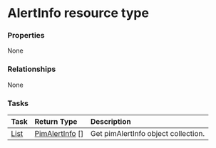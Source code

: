 # AlertInfo resource type



### Properties
None

### Relationships
None


### Tasks

| Task		   | Return Type	|Description|
|:---------------|:--------|:----------|
|[List](../api/pimalertinfo_list.md) | [PimAlertInfo](pimalertinfo.md) [] |Get pimAlertInfo object collection. |

<!-- uuid: 5a09af9a-fd25-432b-b019-f5cbfe4e43f5
2015-10-12 23:19:38 UTC -->